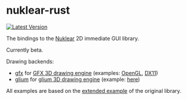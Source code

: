 # nuklear-rust

[![Latest Version](https://img.shields.io/crates/v/nuklear-rust.svg)](https://crates.io/crates/nuklear-rust)

The bindings to the [Nuklear](https://github.com/vurtun/nuklear) 2D immediate GUI library. 

Currently beta.

Drawing backends:
* [gfx](https://github.com/snuk182/nuklear-backend-gfx) for [GFX 3D drawing engine](https://github.com/gfx-rs/gfx) (examples: [OpenGL](https://github.com/snuk182/nuklear-test), [DX11](https://github.com/snuk182/nuklear-test/tree/dx11))
* [glium](https://github.com/snuk182/nuklear-backend-glium) for [glium 3D drawing engine](https://github.com/tomaka/glium) (example: [here](https://github.com/snuk182/nuklear-test/tree/glium))

All examples are based on the [extended example](https://github.com/vurtun/nuklear/blob/master/example/extended.c) of the original library.
